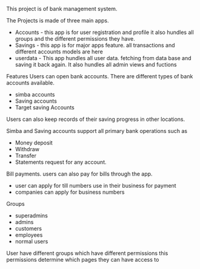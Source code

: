 This project is of bank management system.

The Projects is made of three main apps.
 * Accounts - this app is for user registration and profile
 			  it also hundles all groups and the different 
			  permissions they have.
 * Savings - this app is for major apps feature. all transactions
 			 and different accounts models are here
 * userdata - This app hundles all user data. fetching from data base
 			  and saving it back again. It also hundles all admin
			  views and fuctions

Features Users can open bank accounts.
There are different types of bank accounts available.
 * simba accounts
 * Saving accounts
 * Target saving Accounts

Users can also keep records of their saving progress in other locations.

Simba and Saving accounts support all primary bank operations such as
 * Money deposit
 * Withdraw
 * Transfer
 * Statements request for any account.

Bill payments.
users can also pay for bills through the app.
 - user can apply for till numbers use in their business for payment
 - companies can apply for business numbers

Groups
 * superadmins
 * admins
 * customers
 * employees
 * normal users

User have different groups which have different permissions
this permissions determine which pages they can have access to

